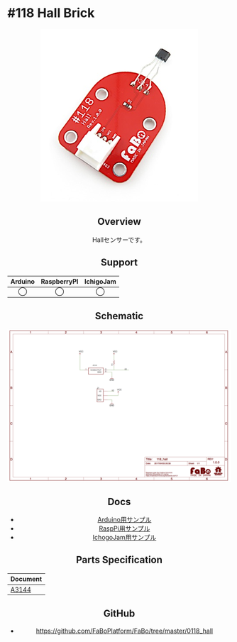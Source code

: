 # #118 Hall Brick

<center>

![](./img/118_hall.jpg)
<!--COLORME-->

## Overview
Hallセンサーです。

## Support
|Arduino|RaspberryPI|IchigoJam|
|:--:|:--:|:--:|
|◯|◯|◯|

## Schematic
![](./img/118_hall_sch.png)

## Docs

* [Arduino用サンプル](http://docs.fabo.io/fabo/arduino/brick_analog/118_brick_analog_hall.html)
* [RaspPi用サンプル](http://docs.fabo.io/fabo/rasppi/brick_analog/118_brick_analog_hall.html)
* [IchogoJam用サンプル](http://docs.fabo.io/fabo/ichigojam/brick_analog/118_brick_analog_hall.html)

## Parts Specification
| Document |
|:--|
| [A3144](http://www.allegromicro.com/~/media/Files/Datasheets/A3141-2-3-4-Datasheet.ashx?la=en&hash=BDFBC7C77BB7B12835643BE0F99A3490376C46BB) |

## GitHub
- https://github.com/FaBoPlatform/FaBo/tree/master/0118_hall
